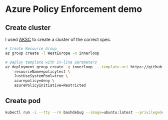 # Azure Policy Enforcement demo

## Create cluster

I used [AKSC](https://azure.github.io/AKS-Construction/?ops=none&secure=low&addons.azurepolicy=deny&addons.azurePolicyInitiative=Restricted&deploy.clusterName=policytest&deploy.rg=innerloop) to create a cluster of the correct spec.

```bash
# Create Resource Group
az group create -l WestEurope -n innerloop

# Deploy template with in-line parameters
az deployment group create -g innerloop  --template-uri https://github.com/Azure/AKS-Construction/releases/download/0.9.6/main.json --parameters \
	resourceName=policytest \
	JustUseSystemPool=true \
	azurepolicy=deny \
	azurePolicyInitiative=Restricted
```

## Create pod

```bash
kubectl run -i --tty --rm bashdebug --image=ubuntu:latest --privileged=true --restart=Never -- bash
```

